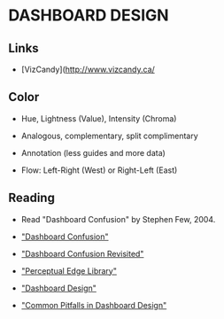 # **DASHBOARD DESIGN**

## **Links**

- [VizCandy](http://www.vizcandy.ca/

## **Color**

- Hue, Lightness (Value), Intensity (Chroma)

- Analogous, complementary, split complimentary

- Annotation (less guides and more data)

- Flow: Left-Right (West) or Right-Left (East)

## **Reading**

- Read "Dashboard Confusion" by Stephen Few, 2004.

- ["Dashboard Confusion"](https://www.perceptualedge.com/articles/ie/dashboard_confusion.pdf)

- ["Dashboard Confusion Revisited"](http://perceptualedge.com/articles/visual_business_intelligence/dboard_confusion_revisited.pdf)

- ["Perceptual Edge Library"](https://www.perceptualedge.com/library.php)

- ["Dashboard Design"](http://www.perceptualedge.com/files/Dashboard_Design_Course.pdf)

- ["Common Pitfalls in Dashboard Design"](https://www.perceptualedge.com/articles/Whitepapers/Common_Pitfalls.pdf)